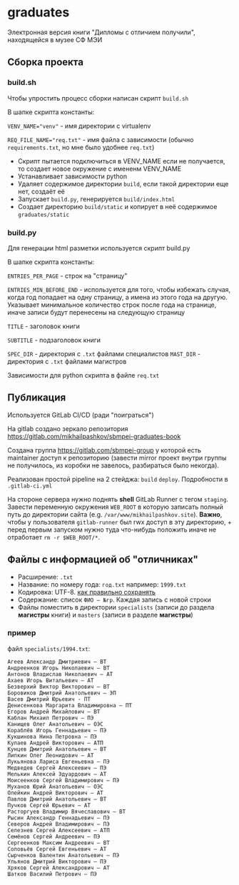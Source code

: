 # graduates

Электронная версия книги "Дипломы с отличием получили", находящейся в музее СФ МЭИ

## Сборка проекта


### build.sh

Чтобы упростить процесс сборки написан скрипт `build.sh`

В шапке скрипта константы:

`VENV_NAME="venv"` - имя директории с virtualenv

`REQ_FILE_NAME="req.txt"` - имя файла с зависимости (обычно `requirements.txt`, но мне было удобнее `req.txt`)

- Скрипт пытается подключиться в VENV_NAME если не получается, то создает новое окружение с имененм VENV_NAME
- Устанавливает зависимости python
- Удаляет содержимое директории `build`, если такой директории еще нет, создаёт её
- Запускает `build.py`, генерируется `build/index.html`
- Создает директорию `build/static` и копирует в неё содержимое `graduates/static`

### build.py

Для генерации html разметки используется скрипт build.py

В шапке скрипта константы:

`ENTRIES_PER_PAGE` - строк на "страницу"

`ENTRIES_MIN_BEFORE_END` - используется для того, чтобы избежать случая, когда год попадает на одну страницу, а имена из этого года на другую. Указывает минимальное количество строк после года на странице, иначе записи будут перенесены на следующую страницу

`TITLE` - заголовок книги

`SUBTITLE` - подзаголовок книги

`SPEC_DIR` - директория с `.txt` файлами специалистов
`MAST_DIR` - директория с `.txt` файлами магистров

Зависимости для python скрипта в файле `req.txt`

## Публикация

Используется GitLab CI/CD (ради "поиграться")

На gitlab создано зеркало репозитория https://gitlab.com/mikhailpashkov/sbmpei-graduates-book

Создана группа https://gitlab.com/sbmpei-group у которой есть maintainer доступ к репозиторию (завести mirror проект внутри группы не получилось, из коробки не завелось, разбираться было некогда).

Реализован простой pipeline на 2 стейджа: `build` `deploy`. Подробности в `.gitlab-ci.yml`

На стороне сервера нужно поднять **shell** GitLab Runner с тегом `staging`. Завести переменную окружения `WEB_ROOT` в которую записать полный путь до директории сайта (e.g. `/var/www/mikhailpashkov.site`). **Важно**, чтобы у пользователя `gitlab-runner` был rwx доступ в эту директорию, + перед первым запуском нужно туда что-нибудь положить иначе не отработает `rm -r $WEB_ROOT/*`.

## Файлы с информацией об "отличниках"

- Расширение: `.txt`
- Название: по номеру года: `год.txt` например: `1999.txt`
- Кодировка: UTF-8. [как правильно сохранять](http://u4ilka.kcbux.ru/Raznoe/raz-019-ut8.html)
- Содержание: список `ФИО – №гр`. Каждая запись с новой строки
- Файлы поместить в директории `specialists` (записи до раздела **магистры** книги) и `masters` (записи в разделе **магистры**)

### пример

файл `specialists/1994.txt`:

```
Агеев Александр Дмитриевич – ВТ
Андреенков Игорь Николаевич – ВТ
Антонов Владислав Николаевич – АТ
Ахаев Игорь Витальевич – АТ
Безверхий Виктор Викторович – ВТ
Боровиков Дмитрий Анатольевич – ЭП
Васев Дмитрий Юрьевич - ПТ
Денисенкова Маргарита Владимировна – ПТ
Егоров Андрей Михайлович – ВТ
Каблан Михаил Петрович – ПЭ
Канищев Олег Анатольевич – ОЭС
Кораблёв Игорь Геннадьевич – ПЭ
Кукшинова Нина Петровна – ПЭ
Кулаев Андрей Викторович – АТП
Кунцев Дмитрий Анатольевич – ВТ
Липкин Олег Леонидович – АТ
Лукьянова Лариса Евгеньевна – ПЭ
Медведев Сергей Алексеевич – ПЭ
Мелькин Алексей Эдуардович – АТ
Моисеенков Сергей Владимирович – ПЭ
Муханов Юрий Анатольевич – ОЭС
Олейкин Андрей Викторович – АТ
Павлов Дмитрий Анатольевич – ВТ
Пучков Сергей Юрьевич – АТ
Расторгуев Владимир Вячеславович – ВТ
Рысин Александр Геннадьевич – ПЭ
Северов Андрей Владимирович – ПЭ
Селезнев Сергей Алексеевич – АТП
Семёнов Сергей Андреевич – ПЭ
Сергеенков Максим Андреевич – ВТ
Соловьёв Сергей Евгеньевич – АТ
Сырченков Валентин Анатольевич – ПЭ
Ульянов Дмитрий Викторович – ПЭ
Хряков Сергей Александрович – АТ
Шатков Василий Петрович – ПЭ

```


